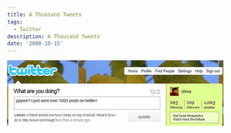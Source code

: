 ```yaml
---
title: A Thousand Tweets
tags:
  - Twitter
description: A Thousand Tweets
date: '2008-10-15'
---
```


[![](/images/2945141063_1a9e528f86.jpg)][0]


[0]: http://www.flickr.com/photos/shvelmur/2945141063/